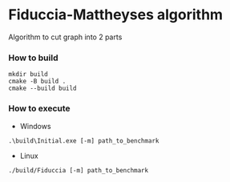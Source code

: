 # Fiduccia-Mattheyses algorithm

Algorithm to cut graph into 2 parts

### How to build

```
mkdir build
cmake -B build .
cmake --build build
```

### How to execute

* Windows
```
.\build\Initial.exe [-m] path_to_benchmark
```
* Linux
```
./build/Fiduccia [-m] path_to_benchmark
```

